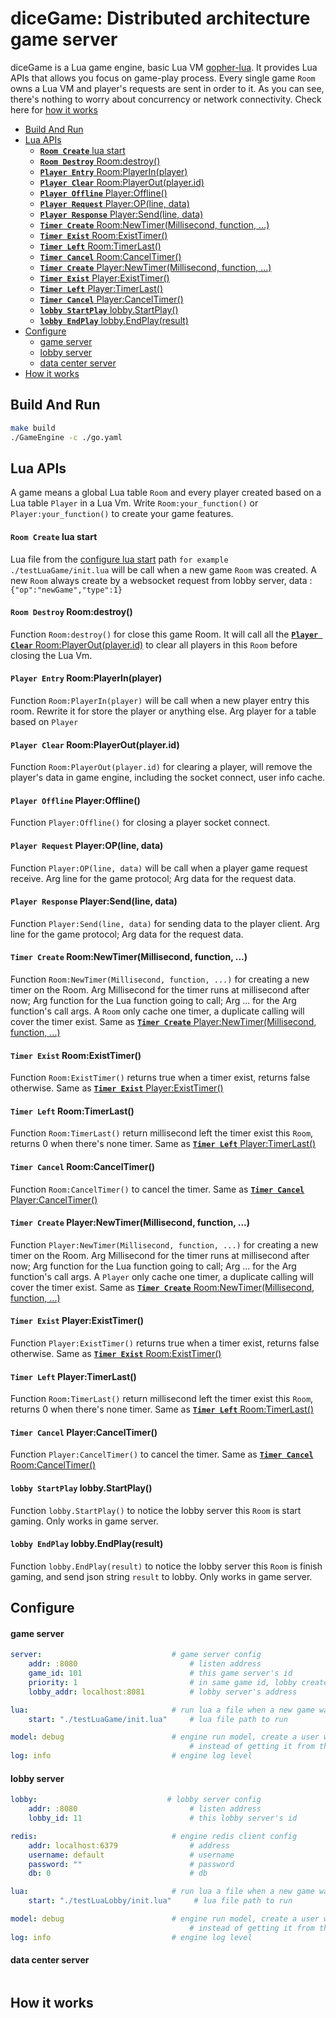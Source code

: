 # diceGame: Distributed architecture game server  <!-- omit from toc -->

diceGame is a Lua game engine, basic Lua VM [gopher-lua](https://github.com/yuin/gopher-lua). It provides Lua APIs that allows you focus on game-play process.
Every single game `Room` owns a Lua VM and player's requests are sent in order to it. As you can see, there's nothing to worry about concurrency or network connectivity.
Check here for [how it works](#how-it-works)

- [Build And Run](#build-and-run)
- [Lua APIs](#lua-apis)
    - [**`Room Create`** lua start](#room-create-lua-start)
    - [**`Room Destroy`** Room:destroy()](#room-destroy-roomdestroy)
    - [**`Player Entry`** Room:PlayerIn(player)](#player-entry-roomplayerinplayer)
    - [**`Player Clear`** Room:PlayerOut(player.id)](#player-clear-roomplayeroutplayerid)
    - [**`Player Offline`** Player:Offline()](#player-offline-playeroffline)
    - [**`Player Request`** Player:OP(line, data)](#player-request-playeropline-data)
    - [**`Player Response`** Player:Send(line, data)](#player-response-playersendline-data)
    - [**`Timer Create`** Room:NewTimer(Millisecond, function, ...)](#timer-create-roomnewtimermillisecond-function-)
    - [**`Timer Exist`** Room:ExistTimer()](#timer-exist-roomexisttimer)
    - [**`Timer Left`** Room:TimerLast()](#timer-left-roomtimerlast)
    - [**`Timer Cancel`** Room:CancelTimer()](#timer-cancel-roomcanceltimer)
    - [**`Timer Create`** Player:NewTimer(Millisecond, function, ...)](#timer-create-playernewtimermillisecond-function-)
    - [**`Timer Exist`** Player:ExistTimer()](#timer-exist-playerexisttimer)
    - [**`Timer Left`** Player:TimerLast()](#timer-left-playertimerlast)
    - [**`Timer Cancel`** Player:CancelTimer()](#timer-cancel-playercanceltimer)
    - [**`lobby StartPlay`** lobby.StartPlay()](#lobby-startplay-lobbystartplay)
    - [**`lobby EndPlay`** lobby.EndPlay(result)](#lobby-endplay-lobbyendplayresult)
- [Configure](#configure)
    - [game server](#game-server)
    - [lobby server](#lobby-server)
    - [data center server](#data-center-server)
- [How it works](#how-it-works)


## Build And Run
```bash
make build
./GameEngine -c ./go.yaml
```


## Lua APIs
A game means a global Lua table `Room` and every player created based on a Lua table `Player` in a Lua Vm. Write `Room:your_function()` or `Player:your_function()` to create your game features.

#### **`Room Create`** lua start
Lua file from the [configure lua start](#configure) path `for example ./testLuaGame/init.lua` will be call when a new game `Room` was created.
A new `Room` always create by a websocket request from lobby server, data :`{"op":"newGame","type":1}`

####  **`Room Destroy`** Room:destroy()
Function `Room:destroy()` for close this game Room. It will call all the [**`Player Clear`** Room:PlayerOut(player.id)](#player-clear-roomplayeroutplayerid) to clear all players in this `Room` before closing the Lua Vm.

#### **`Player Entry`** Room:PlayerIn(player)
Function `Room:PlayerIn(player)` will be call when a new player entry this room. Rewrite it for store the player or anything else. Arg player for a table based on `Player`

#### **`Player Clear`** Room:PlayerOut(player.id)
Function `Room:PlayerOut(player.id)` for clearing a player, will remove the player's data in game engine, including the socket connect, user info cache.

#### **`Player Offline`** Player:Offline()
Function `Player:Offline()` for closing a player socket connect.

#### **`Player Request`** Player:OP(line, data)
Function `Player:OP(line, data)` will be call when a player game request receive. Arg line for the game protocol; Arg data for the request data.

#### **`Player Response`** Player:Send(line, data)
Function `Player:Send(line, data)` for sending data to the player client. Arg line for the game protocol; Arg data for the request data.

#### **`Timer Create`** Room:NewTimer(Millisecond, function, ...)
Function `Room:NewTimer(Millisecond, function, ...)` for creating a new timer on the Room. Arg Millisecond for the timer runs at millisecond after now; Arg function for the Lua function going to call; Arg ... for the Arg function's call args. A `Room` only cache one timer, a duplicate calling will cover the timer exist.
Same as [**`Timer Create`** Player:NewTimer(Millisecond, function, ...)](#timer-create-playernewtimermillisecond-function)

#### **`Timer Exist`** Room:ExistTimer()
Function `Room:ExistTimer()` returns true when a timer exist, returns false otherwise. Same as [**`Timer Exist`** Player:ExistTimer()](#timer-left-playertimerlast)

#### **`Timer Left`** Room:TimerLast()
Function `Room:TimerLast()` return millisecond left the timer exist this `Room`, returns 0 when there's none timer. Same as [**`Timer Left`** Player:TimerLast()](#timer-left-playertimerlast)

#### **`Timer Cancel`** Room:CancelTimer()
Function `Room:CancelTimer()` to cancel the timer. Same as [**`Timer Cancel`** Player:CancelTimer()](#timer-cancel-playercanceltimer)

#### **`Timer Create`** Player:NewTimer(Millisecond, function, ...)
Function `Player:NewTimer(Millisecond, function, ...)` for creating a new timer on the Room. Arg Millisecond for the timer runs at millisecond after now; Arg function for the Lua function going to call; Arg ... for the Arg function's call args. A `Player` only cache one timer, a duplicate calling will cover the timer exist.
Same as [**`Timer Create`** Room:NewTimer(Millisecond, function, ...)](#timer-create-roomnewtimermillisecond-function)

#### **`Timer Exist`** Player:ExistTimer()
Function `Player:ExistTimer()` returns true when a timer exist, returns false otherwise. Same as [**`Timer Exist`** Room:ExistTimer()](#timer-exist-roomexisttimer)

#### **`Timer Left`** Player:TimerLast()
Function `Room:TimerLast()` return millisecond left the timer exist this `Room`, returns 0 when there's none timer. Same as [**`Timer Left`** Room:TimerLast()](#timer-left-roomtimerlast)

#### **`Timer Cancel`** Player:CancelTimer()
Function `Player:CancelTimer()` to cancel the timer. Same as [**`Timer Cancel`** Room:CancelTimer()](#timer-cancel-roomcanceltimer)

#### **`lobby StartPlay`** lobby.StartPlay()
Function `lobby.StartPlay()` to notice the lobby server this `Room` is start gaming. Only works in game server.

#### **`lobby EndPlay`** lobby.EndPlay(result)
Function `lobby.EndPlay(result)` to notice the lobby server this `Room` is finish gaming, and send json string `result` to lobby. Only works in game server.


## Configure

#### game server
```yml
server:                             # game server config
    addr: :8080                         # listen address
    game_id: 101                        # this game server's id
    priority: 1                         # in same game id, lobby create new room to game server by priority
    lobby_addr: localhost:8081          # lobby server's address

lua:                                # run lua a file when a new game was created by engine
    start: "./testLuaGame/init.lua"     # lua file path to run

model: debug                        # engine run model, create a user when a login request receive,
                                        # instead of getting it from the lobby server if it is set to "debug"
log: info                           # engine log level
```

#### lobby server
```yml
lobby:                             # lobby server config
    addr: :8080                         # listen address
    lobby_id: 11                        # this lobby server's id

redis:                              # engine redis client config
    addr: localhost:6379                # address
    username: default                   # username
    password: ""                        # password
    db: 0                               # db

lua:                                # run lua a file when a new game was created by engine
    start: "./testLuaLobby/init.lua"     # lua file path to run

model: debug                        # engine run model, create a user when a login request receive,
                                        # instead of getting it from the data center server if it is set to "debug"
log: info                           # engine log level
```

#### data center server
```yml
```


## How it works